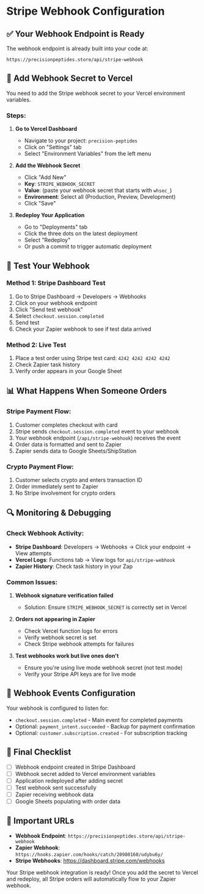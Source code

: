 # Stripe Webhook Configuration

## ✅ Your Webhook Endpoint is Ready

The webhook endpoint is already built into your code at:
```
https://precisionpeptides.store/api/stripe-webhook
```

## 🔐 Add Webhook Secret to Vercel

You need to add the Stripe webhook secret to your Vercel environment variables.

### Steps:

1. **Go to Vercel Dashboard**
   - Navigate to your project: `precision-peptides`
   - Click on "Settings" tab
   - Select "Environment Variables" from the left menu

2. **Add the Webhook Secret**
   - Click "Add New"
   - **Key**: `STRIPE_WEBHOOK_SECRET`
   - **Value**: (paste your webhook secret that starts with `whsec_`)
   - **Environment**: Select all (Production, Preview, Development)
   - Click "Save"

3. **Redeploy Your Application**
   - Go to "Deployments" tab
   - Click the three dots on the latest deployment
   - Select "Redeploy"
   - Or push a commit to trigger automatic deployment

## 🧪 Test Your Webhook

### Method 1: Stripe Dashboard Test
1. Go to Stripe Dashboard → Developers → Webhooks
2. Click on your webhook endpoint
3. Click "Send test webhook"
4. Select `checkout.session.completed`
5. Send test
6. Check your Zapier webhook to see if test data arrived

### Method 2: Live Test
1. Place a test order using Stripe test card: `4242 4242 4242 4242`
2. Check Zapier task history
3. Verify order appears in your Google Sheet

## 📊 What Happens When Someone Orders

### Stripe Payment Flow:
1. Customer completes checkout with card
2. Stripe sends `checkout.session.completed` event to your webhook
3. Your webhook endpoint (`/api/stripe-webhook`) receives the event
4. Order data is formatted and sent to Zapier
5. Zapier sends data to Google Sheets/ShipStation

### Crypto Payment Flow:
1. Customer selects crypto and enters transaction ID
2. Order immediately sent to Zapier
3. No Stripe involvement for crypto orders

## 🔍 Monitoring & Debugging

### Check Webhook Activity:
- **Stripe Dashboard**: Developers → Webhooks → Click your endpoint → View attempts
- **Vercel Logs**: Functions tab → View logs for `api/stripe-webhook`
- **Zapier History**: Check task history in your Zap

### Common Issues:

1. **Webhook signature verification failed**
   - Solution: Ensure `STRIPE_WEBHOOK_SECRET` is correctly set in Vercel

2. **Orders not appearing in Zapier**
   - Check Vercel function logs for errors
   - Verify webhook secret is set
   - Check Stripe webhook attempts for failures

3. **Test webhooks work but live ones don't**
   - Ensure you're using live mode webhook secret (not test mode)
   - Verify your Stripe API keys are for live mode

## 📝 Webhook Events Configuration

Your webhook is configured to listen for:
- `checkout.session.completed` - Main event for completed payments
- Optional: `payment_intent.succeeded` - Backup for payment confirmation
- Optional: `customer.subscription.created` - For subscription tracking

## 🚀 Final Checklist

- [ ] Webhook endpoint created in Stripe Dashboard
- [ ] Webhook secret added to Vercel environment variables
- [ ] Application redeployed after adding secret
- [ ] Test webhook sent successfully
- [ ] Zapier receiving webhook data
- [ ] Google Sheets populating with order data

## 📌 Important URLs

- **Webhook Endpoint**: `https://precisionpeptides.store/api/stripe-webhook`
- **Zapier Webhook**: `https://hooks.zapier.com/hooks/catch/20980160/udybu6y/`
- **Stripe Webhooks**: https://dashboard.stripe.com/webhooks

Your Stripe webhook integration is ready! Once you add the secret to Vercel and redeploy, all Stripe orders will automatically flow to your Zapier webhook.

